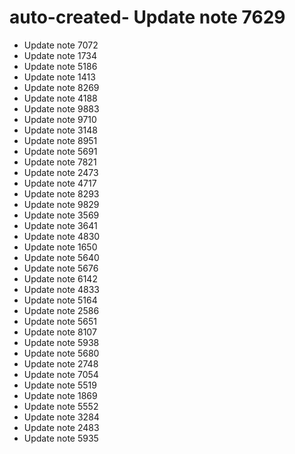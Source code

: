 # auto-created- Update note 7629
- Update note 7072
- Update note 1734
- Update note 5186
- Update note 1413
- Update note 8269
- Update note 4188
- Update note 9883
- Update note 9710
- Update note 3148
- Update note 8951
- Update note 5691
- Update note 7821
- Update note 2473
- Update note 4717
- Update note 8293
- Update note 9829
- Update note 3569
- Update note 3641
- Update note 4830
- Update note 1650
- Update note 5640
- Update note 5676
- Update note 6142
- Update note 4833
- Update note 5164
- Update note 2586
- Update note 5651
- Update note 8107
- Update note 5938
- Update note 5680
- Update note 2748
- Update note 7054
- Update note 5519
- Update note 1869
- Update note 5552
- Update note 3284
- Update note 2483
- Update note 5935

